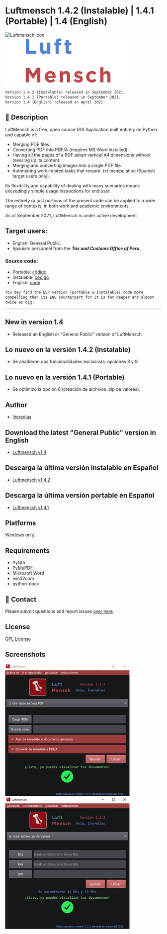 # Luftmensch 1.4.2 (Instalable) | 1.4.1 (Portable) | 1.4 (English)
![Luftmensch icon](https://raw.githubusercontent.com/lheredias/Luftmensch/main/finalicon.ico) ![Luftmensch logo](https://github.com/lheredias/Luftmensch/blob/main/app%20name.png)

```
Version 1.4.2 (Instalable) released in September 2021.
Version 1.4.1 (Portable) released in September 2021.
Version 1.4 (English) released in April 2021.
```
## :izakaya_lantern: Description

LuftMensch is a free, open source GUI Application built entirely on Python and capable of:
    
* Merging PDF files.
* Converting PDF into PDF/A (requires MS Word installed).
* Having all the pages of a PDF adopt vertical A4 dimensions without messing up its content.
* Merging and converting images into a single PDF file.
* Automating work-related tasks that require .txt manipulation (Spanish target users only).

Its flexibility and capability of dealing with many scenarios means exceedingly simple usage instructions for end user.

The entirety or just portions of the present code can be applied to a wide range of contexts, in both work and academic environments.

As of September 2021, LuftMensch is under active development.

## Target users:

* English: General Public.
* Spanish: personnel from the ***Tax and Customs Office of Peru***.


### Source code:

* Portable: [código](https://github.com/lheredias/Luftmensch/blob/main/code/Luftmensch_ESP.py)
* Instalable: [código](https://github.com/lheredias/Luftmensch/blob/main/code/Luftmensch_INSTALABLE.py)
* English: [code](https://github.com/lheredias/Luftmensch/blob/main/code/Luftmensch_ENG.py)
```
You may find the ESP version (portable & instalable) code more compelling than its ENG counterpart for it is far deeper and almost twice as big.
```
***
## New in version 1.4

* Released an English or "General Public" version of LuftMensch.

## Lo nuevo en la versión 1.4.2 (Instalable)

* Se añadieron dos funcionalidades exclusivas: opciones 8 y 9.

## Lo nuevo en la versión 1.4.1 (Portable)

* Se optimizó la opción 6 (creación de archivos .zip de valores).

## Author

* [lheredias](https://github.com/lheredias) 

## Download the latest "General Public" version in English
* [Luftmensch v1.4](https://github.com/lheredias/Luftmensch/releases/tag/v1.4)

## Descarga la última versión instalable en Español
* [Luftmensch v1.4.2](https://github.com/lheredias/Luftmensch/releases/tag/v1.4.2)

## Descarga la última versión portable en Español
* [Luftmensch v1.4.1](https://github.com/lheredias/Luftmensch/releases/tag/v1.4.1)

## Platforms

Windows only.

## Requirements

* PyQt5
* [PyMuPDF](https://github.com/pymupdf/PyMuPDF)
* Microsoft Word 
* win32com
* python-docx

## :speech_balloon: Contact

Please submit questions and report issues [over here](https://github.com/lheredias/Luftmensch/discussions).

## License
[GPL License](https://github.com/lheredias/Luftmensch/blob/main/LICENSE)

## Screenshots

<img src="https://github.com/lheredias/Luftmensch/blob/main/screenshots/ss01.png" width="400" /> <img src="https://github.com/lheredias/Luftmensch/blob/main/screenshots/ss02.png" width="400" />
